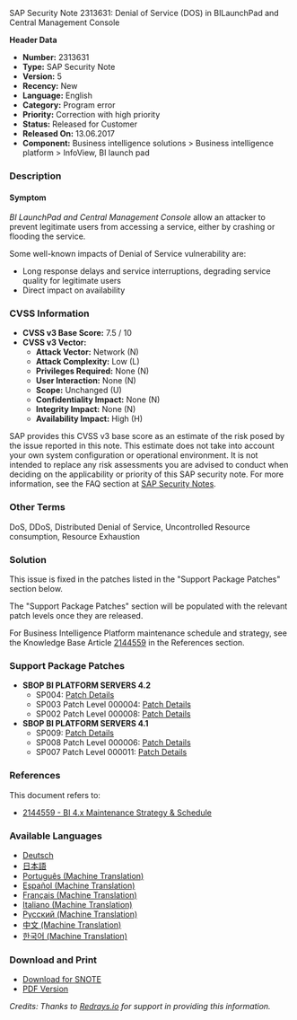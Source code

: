 SAP Security Note 2313631: Denial of Service (DOS) in BILaunchPad and Central Management Console

**Header Data**
- **Number:** 2313631
- **Type:** SAP Security Note
- **Version:** 5
- **Recency:** New
- **Language:** English
- **Category:** Program error
- **Priority:** Correction with high priority
- **Status:** Released for Customer
- **Released On:** 13.06.2017
- **Component:** Business intelligence solutions > Business intelligence platform > InfoView, BI launch pad

### Description

#### Symptom
*BI LaunchPad and Central Management Console* allow an attacker to prevent legitimate users from accessing a service, either by crashing or flooding the service.

Some well-known impacts of Denial of Service vulnerability are:
- Long response delays and service interruptions, degrading service quality for legitimate users
- Direct impact on availability

### CVSS Information
- **CVSS v3 Base Score:** 7.5 / 10
- **CVSS v3 Vector:**
  - **Attack Vector:** Network (N)
  - **Attack Complexity:** Low (L)
  - **Privileges Required:** None (N)
  - **User Interaction:** None (N)
  - **Scope:** Unchanged (U)
  - **Confidentiality Impact:** None (N)
  - **Integrity Impact:** None (N)
  - **Availability Impact:** High (H)

SAP provides this CVSS v3 base score as an estimate of the risk posed by the issue reported in this note. This estimate does not take into account your own system configuration or operational environment. It is not intended to replace any risk assessments you are advised to conduct when deciding on the applicability or priority of this SAP security note. For more information, see the FAQ section at [SAP Security Notes](https://support.sap.com/securitynotes).

### Other Terms
DoS, DDoS, Distributed Denial of Service, Uncontrolled Resource consumption, Resource Exhaustion

### Solution
This issue is fixed in the patches listed in the "Support Package Patches" section below.

The "Support Package Patches" section will be populated with the relevant patch levels once they are released.

For Business Intelligence Platform maintenance schedule and strategy, see the Knowledge Base Article [2144559](https://me.sap.com/notes/2144559) in the References section.

### Support Package Patches
- **SBOP BI PLATFORM SERVERS 4.2**
  - SP004: [Patch Details](https://me.sap.com/softwarecenter/template/products/_APP=00200682500000001943&_EVENT=DISPHIER&HEADER=Y&FUNCTIONBAR=N&EVENT=TREE&NE=NAVIGATE&ENR=73555000100200001041&V=MAINT)
  - SP003 Patch Level 000004: [Patch Details](https://me.sap.com/softwarecenter/template/products/_APP=00200682500000001943&_EVENT=DISPHIER&HEADER=Y&FUNCTIONBAR=N&EVENT=TREE&NE=NAVIGATE&ENR=73555000100200001041&V=MAINT)
  - SP002 Patch Level 000008: [Patch Details](https://me.sap.com/softwarecenter/template/products/_APP=00200682500000001943&_EVENT=DISPHIER&HEADER=Y&FUNCTIONBAR=N&EVENT=TREE&NE=NAVIGATE&ENR=73555000100200001041&V=MAINT)
- **SBOP BI PLATFORM SERVERS 4.1**
  - SP009: [Patch Details](https://me.sap.com/softwarecenter/template/products/_APP=00200682500000001943&_EVENT=DISPHIER&HEADER=Y&FUNCTIONBAR=N&EVENT=TREE&NE=NAVIGATE&ENR=67838200100200019009&V=MAINT)
  - SP008 Patch Level 000006: [Patch Details](https://me.sap.com/softwarecenter/template/products/_APP=00200682500000001943&_EVENT=DISPHIER&HEADER=Y&FUNCTIONBAR=N&EVENT=TREE&NE=NAVIGATE&ENR=67838200100200019009&V=MAINT)
  - SP007 Patch Level 000011: [Patch Details](https://me.sap.com/softwarecenter/template/products/_APP=00200682500000001943&_EVENT=DISPHIER&HEADER=Y&FUNCTIONBAR=N&EVENT=TREE&NE=NAVIGATE&ENR=67838200100200019009&V=MAINT)

### References
This document refers to:
- [2144559 - BI 4.x Maintenance Strategy & Schedule](https://me.sap.com/notes/2144559)

### Available Languages
- [Deutsch](https://me.sap.com/notes/0002313631/D)
- [日本語](https://me.sap.com/notes/0002313631/J)
- [Português (Machine Translation)](https://me.sap.com/notes/0002313631/P)
- [Español (Machine Translation)](https://me.sap.com/notes/0002313631/S)
- [Français (Machine Translation)](https://me.sap.com/notes/0002313631/F)
- [Italiano (Machine Translation)](https://me.sap.com/notes/0002313631/I)
- [Русский (Machine Translation)](https://me.sap.com/notes/0002313631/R)
- [中文 (Machine Translation)](https://me.sap.com/notes/0002313631/1)
- [한국어 (Machine Translation)](https://me.sap.com/notes/0002313631/3)

### Download and Print
- [Download for SNOTE](https://notesdownloads.sap.com/note/0040000018947472017)
- [PDF Version](https://userapps.support.sap.com/sap/support/sfm/notes/print/0002313631?language=en-US&token=7E62283AEDF5B781D82EA1D5E29EC4EA)

*Credits: Thanks to [Redrays.io](https://redrays.io) for support in providing this information.*